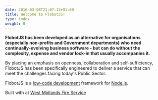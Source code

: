 ```yaml
---
date: 2016-03-08T21:07:13+01:00
title: Welcome to FlobotJS!
type: index
weight: 0
---
```


__FlobotJS has been developed as an alternative for organisations (especially non-profits and Government departments) who need continually-evolving business software - but can do without the complexity, expense and vendor lock-in that usually accompanies it.__    

By placing an emphasis on openness, collaboration and self-sufficiency, FlobotJS has been specifically engineered to deliver a service that can meet the challenges facing today's Public Sector.

FlobotJS is a [low-code development](http://www.mrc-productivity.com/blog/2016/08/5-huge-benefits-of-low-code-development/) framework for [Node.js](https://nodejs.org/en/).

Built with <i class="icon icon-heart"></i> at [West Midlands Fire Service](https://www.wmfs.net/)